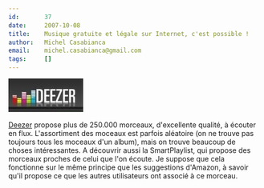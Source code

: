 ```yaml
---
id:       37
date:     2007-10-08
title:    Musique gratuite et légale sur Internet, c'est possible !
author:   Michel Casabianca
email:    michel.casabianca@gmail.com
tags:     []
---
```


![](deezer-logo.png)

[Deezer](http://www.deezer.com/) propose plus de 250.000 morceaux, d'excellente qualité, à écouter en flux. L'assortiment des moceaux est parfois aléatoire (on ne trouve pas toujours tous les moceaux d'un album), mais on trouve beaucoup de choses intéressantes. A découvrir aussi la SmartPlaylist, qui propose des morceaux proches de celui que l'on écoute. Je suppose que cela fonctionne sur le même principe que les suggestions d'Amazon, à savoir qu'il propose ce que les autres utilisateurs ont associé à ce morceau.

